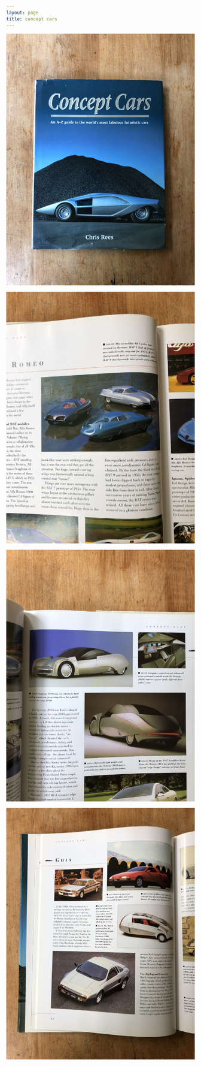 ```yaml
---
layout: page
title: concept cars
---
```

![img](images/car1.JPG)

![img](images/car2.JPG)

![img](images/car3.JPG)

![img](images/car4.JPG)